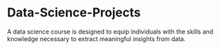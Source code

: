 # Data-Science-Projects
A data science course is designed to equip individuals with the skills and knowledge necessary to extract meaningful insights from data. 
